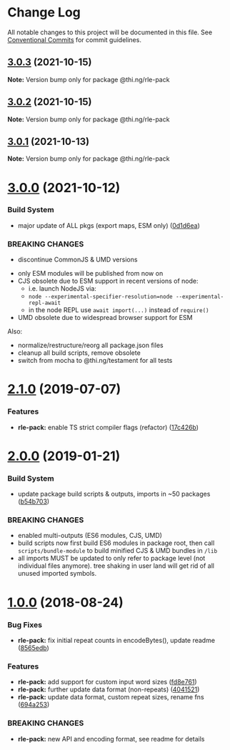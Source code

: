 # Change Log

All notable changes to this project will be documented in this file.
See [Conventional Commits](https://conventionalcommits.org) for commit guidelines.

## [3.0.3](https://github.com/thi-ng/umbrella/compare/@thi.ng/rle-pack@3.0.2...@thi.ng/rle-pack@3.0.3) (2021-10-15)

**Note:** Version bump only for package @thi.ng/rle-pack





## [3.0.2](https://github.com/thi-ng/umbrella/compare/@thi.ng/rle-pack@3.0.1...@thi.ng/rle-pack@3.0.2) (2021-10-15)

**Note:** Version bump only for package @thi.ng/rle-pack





## [3.0.1](https://github.com/thi-ng/umbrella/compare/@thi.ng/rle-pack@3.0.0...@thi.ng/rle-pack@3.0.1) (2021-10-13)

**Note:** Version bump only for package @thi.ng/rle-pack





# [3.0.0](https://github.com/thi-ng/umbrella/compare/@thi.ng/rle-pack@2.1.43...@thi.ng/rle-pack@3.0.0) (2021-10-12)


### Build System

* major update of ALL pkgs (export maps, ESM only) ([0d1d6ea](https://github.com/thi-ng/umbrella/commit/0d1d6ea9fab2a645d6c5f2bf2591459b939c09b6))


### BREAKING CHANGES

* discontinue CommonJS & UMD versions

- only ESM modules will be published from now on
- CJS obsolete due to ESM support in recent versions of node:
  - i.e. launch NodeJS via:
  - `node --experimental-specifier-resolution=node --experimental-repl-await`
  - in the node REPL use `await import(...)` instead of `require()`
- UMD obsolete due to widespread browser support for ESM

Also:
- normalize/restructure/reorg all package.json files
- cleanup all build scripts, remove obsolete
- switch from mocha to @thi.ng/testament for all tests






#  [2.1.0](https://github.com/thi-ng/umbrella/compare/@thi.ng/rle-pack@2.0.6...@thi.ng/rle-pack@2.1.0) (2019-07-07) 

###  Features 

- **rle-pack:** enable TS strict compiler flags (refactor) ([17c426b](https://github.com/thi-ng/umbrella/commit/17c426b)) 

#  [2.0.0](https://github.com/thi-ng/umbrella/compare/@thi.ng/rle-pack@1.0.8...@thi.ng/rle-pack@2.0.0) (2019-01-21) 

###  Build System 

- update package build scripts & outputs, imports in ~50 packages ([b54b703](https://github.com/thi-ng/umbrella/commit/b54b703)) 

###  BREAKING CHANGES 

- enabled multi-outputs (ES6 modules, CJS, UMD) 
- build scripts now first build ES6 modules in package root, then call   `scripts/bundle-module` to build minified CJS & UMD bundles in `/lib` 
- all imports MUST be updated to only refer to package level   (not individual files anymore). tree shaking in user land will get rid of   all unused imported symbols. 

#  [1.0.0](https://github.com/thi-ng/umbrella/compare/@thi.ng/rle-pack@0.2.24...@thi.ng/rle-pack@1.0.0) (2018-08-24) 

###  Bug Fixes 

- **rle-pack:** fix initial repeat counts in encodeBytes(), update readme ([8565edb](https://github.com/thi-ng/umbrella/commit/8565edb)) 

###  Features 

- **rle-pack:** add support for custom input word sizes ([fd8e761](https://github.com/thi-ng/umbrella/commit/fd8e761)) 
- **rle-pack:** further update data format (non-repeats) ([4041521](https://github.com/thi-ng/umbrella/commit/4041521)) 
- **rle-pack:** update data format, custom repeat sizes, rename fns ([694a253](https://github.com/thi-ng/umbrella/commit/694a253)) 

###  BREAKING CHANGES 

- **rle-pack:** new API and encoding format, see readme for details
